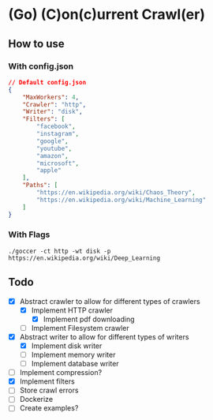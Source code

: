 # (Go) (C)on(c)urrent Crawl(er)

## How to use

### With config.json

```JSON
// Default config.json
{
	"MaxWorkers": 4,
	"Crawler": "http",
	"Writer": "disk",
	"Filters": [
		"facebook",
		"instagram",
		"google",
		"youtube",
		"amazon",
		"microsoft",
		"apple"
	],
	"Paths": [
		"https://en.wikipedia.org/wiki/Chaos_Theory",
		"https://en.wikipedia.org/wiki/Machine_Learning"
	]
}
```

### With Flags

```./goccer -ct http -wt disk -p https://en.wikipedia.org/wiki/Deep_Learning```

## Todo
* [X] Abstract crawler to allow for different types of crawlers 
	* [X] Implement HTTP crawler
		* [X] Implement pdf downloading
	* [ ] Implement Filesystem crawler
* [X] Abstract writer to allow for different types of writers
	* [X] Implement disk writer
	* [ ] Implement memory writer
	* [ ] Implement database writer
* [ ] Implement compression?
* [X] Implement filters
* [ ] Store crawl errors
* [ ] Dockerize
* [ ] Create examples?